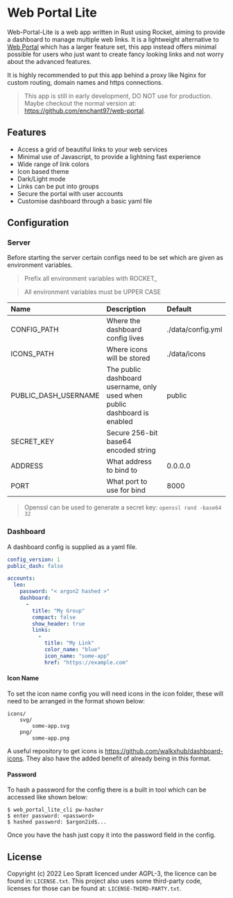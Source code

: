 # Web Portal Lite
Web-Portal-Lite is a web app written in Rust using Rocket, aiming to provide a dashboard to manage multiple web links. It is a lightweight alternative to [Web Portal](https://github.com/enchant97/web-portal) which has a larger feature set, this app instead offers minimal possible for users who just want to create fancy looking links and not worry about the advanced features.

It is highly recommended to put this app behind a proxy like Nginx for custom routing, domain names and https connections.

> This app is still in early development, DO NOT use for production. Maybe checkout the normal version at: <https://github.com/enchant97/web-portal>.

## Features
- Access a grid of beautiful links to your web services
- Minimal use of Javascript, to provide a lightning fast experience
- Wide range of link colors
- Icon based theme
- Dark/Light mode
- Links can be put into groups
- Secure the portal with user accounts
- Customise dashboard through a basic yaml file

## Configuration
### Server
Before starting the server certain configs need to be set which are given as environment variables.

> Prefix all environment variables with ROCKET_

> All environment variables must be UPPER CASE

| Name                 | Description                                                               | Default           |
| :------------------- | :------------------------------------------------------------------------ | :---------------- |
| CONFIG_PATH          | Where the dashboard config lives                                          | ./data/config.yml |
| ICONS_PATH           | Where icons will be stored                                                | ./data/icons      |
| PUBLIC_DASH_USERNAME | The public dashboard username, only used when public dashboard is enabled | public            |
| SECRET_KEY           | Secure 256-bit base64 encoded string                                      |                   |
| ADDRESS              | What address to bind to                                                   | 0.0.0.0           |
| PORT                 | What port to use for bind                                                 | 8000              |

> Openssl can be used to generate a secret key: `openssl rand -base64 32`

### Dashboard
A dashboard config is supplied as a yaml file.

```yml
config_version: 1
public_dash: false

accounts:
  leo:
    password: "< argon2 hashed >"
    dashboard:
      -
        title: "My Group"
        compact: false
        show_header: true
        links:
          -
            title: "My Link"
            color_name: "blue"
            icon_name: "some-app"
            href: "https://example.com"
```

#### Icon Name
To set the icon name config you will need icons in the icon folder, these will need to be arranged in the format shown below:

```
icons/
    svg/
        some-app.svg
    png/
        some-app.png
```

A useful repository to get icons is <https://github.com/walkxhub/dashboard-icons>. They also have the added benefit of already being in this format.

#### Password
To hash a password for the config there is a built in tool which can be accessed like shown below:

```
$ web_portal_lite_cli pw-hasher
$ enter password: <password>
$ hashed password: $argon2id$...
```

Once you have the hash just copy it into the password field in the config.

## License
Copyright (c) 2022 Leo Spratt licenced under AGPL-3, the licence can be found in: `LICENSE.txt`. This project also uses some third-party code, licenses for those can be found at: `LICENSE-THIRD-PARTY.txt`.
